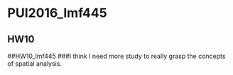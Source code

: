 # PUI2016_lmf445

## HW10


##HW10_lmf445
###I think I need more study to really grasp the concepts of spatial analysis.

